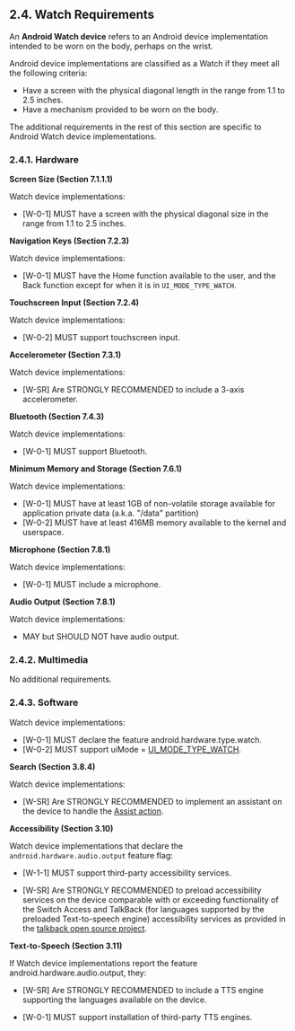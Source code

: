 ## 2.4\. Watch Requirements

An **Android Watch device** refers to an Android device implementation intended to
be worn on the body, perhaps on the wrist.

Android device implementations are classified as a Watch if they meet all the
following criteria:

*   Have a screen with the physical diagonal length in the range from 1.1 to 2.5
    inches.
*   Have a mechanism provided to be worn on the body.

The additional requirements in the rest of this section are specific to Android
Watch device implementations.

### 2.4.1\. Hardware

**Screen Size (Section 7.1.1.1)**

Watch device implementations:

*   [W-0-1] MUST have a screen with the physical diagonal size in the range from
    1.1 to 2.5 inches.

**Navigation Keys (Section 7.2.3)**

Watch device implementations:

*   [W-0-1] MUST have the Home function available to the user, and the Back
    function except for when it is in `UI_MODE_TYPE_WATCH`.

**Touchscreen Input (Section 7.2.4)**

Watch device implementations:

*    [W-0-2] MUST support touchscreen input.

**Accelerometer (Section 7.3.1)**

Watch device implementations:

*   [W-SR] Are STRONGLY RECOMMENDED to include a 3-axis accelerometer.

**Bluetooth (Section 7.4.3)**

Watch device implementations:

*    [W-0-1] MUST support Bluetooth.


**Minimum Memory and Storage (Section 7.6.1)**

Watch device implementations:

*   [W-0-1] MUST have at least 1GB of non-volatile storage available for
    application private data (a.k.a. "/data" partition)
*   [W-0-2] MUST have at least 416MB memory available to the kernel and
    userspace.

**Microphone (Section 7.8.1)**

Watch device implementations:

*    [W-0-1] MUST include a microphone.

**Audio Output (Section 7.8.1)**

Watch device implementations:

*   MAY but SHOULD NOT have audio output.

### 2.4.2\. Multimedia

No additional requirements.

### 2.4.3\. Software

Watch device implementations:

*   [W-0-1] MUST declare the feature android.hardware.type.watch.
*   [W-0-2] MUST support uiMode =
    [UI_MODE_TYPE_WATCH](http://developer.android.com/reference/android/content/res/Configuration.html#UI_MODE_TYPE_WATCH).


**Search (Section 3.8.4)**

Watch device implementations:

*   [W-SR] Are STRONGLY RECOMMENDED to implement an assistant on the device to
    handle the [Assist action](
    http://developer.android.com/reference/android/content/Intent.html#ACTION_ASSIST).


**Accessibility (Section 3.10)**

Watch device implementations that declare the `android.hardware.audio.output` feature flag:

*   [W-1-1]  MUST support third-party accessibility services.

*   [W-SR] Are STRONGLY RECOMMENDED to preload accessibility services on
    the device comparable with or exceeding functionality of the Switch Access
    and TalkBack (for languages supported by the preloaded Text-to-speech
    engine) accessibility services as provided in the [talkback open source
    project]( https://github.com/google/talkback).

**Text-to-Speech (Section 3.11)**

If Watch device implementations report the feature android.hardware.audio.output,
they:

*   [W-SR] Are STRONGLY RECOMMENDED to include a TTS engine supporting the
    languages available on the device.

*   [W-0-1] MUST support installation of third-party TTS engines.
